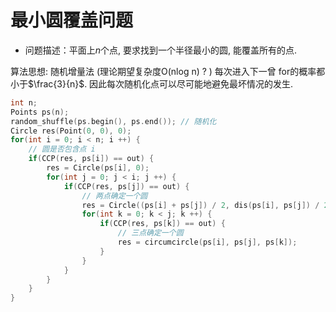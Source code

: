 # 最小圆覆盖问题

- 问题描述：平面上$n$个点, 要求找到一个半径最小的圆, 能覆盖所有的点.

算法思想: 随机增量法 (理论期望复杂度O(nlog n) ? ) 每次进入下一曾 for的概率都小于$\frac{3}{n}$. 因此每次随机化点可以尽可能地避免最坏情况的发生.

```cpp
int n;
Points ps(n);
random_shuffle(ps.begin(), ps.end()); // 随机化
Circle res(Point(0, 0), 0);
for(int i = 0; i < n; i ++) {
    // 圆是否包含点 i
    if(CCP(res, ps[i]) == out) {
        res = Circle(ps[i], 0);
        for(int j = 0; j < i; j ++) {
            if(CCP(res, ps[j]) == out) {
                // 两点确定一个圆
                res = Circle((ps[i] + ps[j]) / 2, dis(ps[i], ps[j]) / 2);
                for(int k = 0; k < j; k ++) {
                    if(CCP(res, ps[k]) == out) {
                        // 三点确定一个圆
                        res = circumcircle(ps[i], ps[j], ps[k]);
                    }
                }
            }
        }
    }
}
```
